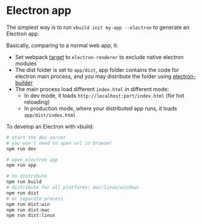 # Electron app

The simplest way is to run `vbuild init my-app --electron` to generate an Electron app.

Basically, comparing to a normal web app, it:

- Set webpack [target](https://webpack.js.org/configuration/target/#target) to `electron-renderer` to exclude native electron modules
- The dist folder is set to `app/dist`, app folder contains the code for electron main process, and you may distribute the folder using [electron-builder](https://github.com/electron-userland/electron-builder)
- The main process load different `index.html` in different mode:
  - In dev mode, it loads `http://localhost:port/index.html` (for hot reloading)
  - In production mode, where your distributed app runs, it loads `app/dist/index.html`

To develop an Electron with vbuild:

```bash
# start the dev server
# you won't need to open url in browser
npm run dev

# open electron app
npm run app

# to distribute
npm run build
# distribute for all platforms: mac/linux/windows
npm run dist
# or separate process
npm run dist:win 
npm run dist:mac
npm run dist:linux
```

